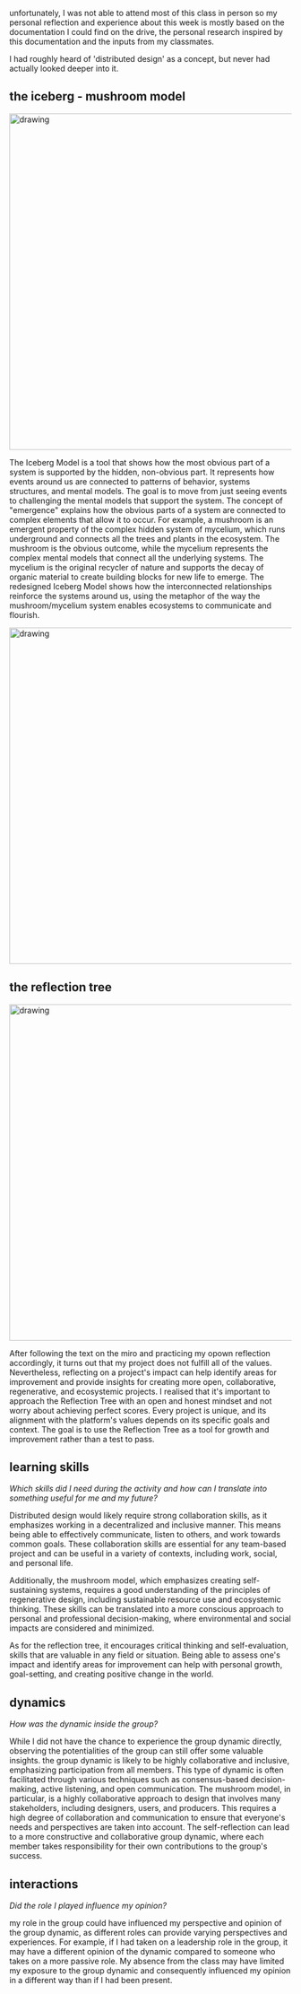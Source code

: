 unfortunately, I was not able to attend most of this class in person so my personal reflection and experience about this week is mostly based on the documentation I could find on the drive, the personal research inspired by this documentation and the inputs from my classmates.  

I had roughly heard of 'distributed design' as a concept, but never had actually looked deeper into it.  

## the iceberg - mushroom model   
<img src="../iceberg.png" alt="drawing" width="600" />   

The Iceberg Model is a tool that shows how the most obvious part of a system is supported by the hidden, non-obvious part. It represents how events around us are connected to patterns of behavior, systems structures, and mental models. The goal is to move from just seeing events to challenging the mental models that support the system. The concept of "emergence" explains how the obvious parts of a system are connected to complex elements that allow it to occur. For example, a mushroom is an emergent property of the complex hidden system of mycelium, which runs underground and connects all the trees and plants in the ecosystem. The mushroom is the obvious outcome, while the mycelium represents the complex mental models that connect all the underlying systems. The mycelium is the original recycler of nature and supports the decay of organic material to create building blocks for new life to emerge. The redesigned Iceberg Model shows how the interconnected relationships reinforce the systems around us, using the metaphor of the way the mushroom/mycelium system enables ecosystems to communicate and flourish.  

<img src="../mushroom.png" alt="drawing" width="600" />   

## the reflection tree   

<img src="../reflection tree.jpg" alt="drawing" width="600" />   

After following the text on the miro and practicing my opown reflection accordingly, it turns out that my project does not fulfill all of the values. Nevertheless, reflecting on a project's impact can help identify areas for improvement and provide insights for creating more open, collaborative, regenerative, and ecosystemic projects. I realised that it's important to approach the Reflection Tree with an open and honest mindset and not worry about achieving perfect scores. Every project is unique, and its alignment with the platform's values depends on its specific goals and context. The goal is to use the Reflection Tree as a tool for growth and improvement rather than a test to pass.  

## learning skills  
*Which skills did I need during the activity and how can I translate into something useful for me and my future?*  

Distributed design would likely require strong collaboration skills, as it emphasizes working in a decentralized and inclusive manner. This means being able to effectively communicate, listen to others, and work towards common goals. These collaboration skills are essential for any team-based project and can be useful in a variety of contexts, including work, social, and personal life.

Additionally, the mushroom model, which emphasizes creating self-sustaining systems, requires a good understanding of the principles of regenerative design, including sustainable resource use and ecosystemic thinking. These skills can be translated into a more conscious approach to personal and professional decision-making, where environmental and social impacts are considered and minimized.

As for the reflection tree, it encourages critical thinking and self-evaluation, skills that are valuable in any field or situation. Being able to assess one's impact and identify areas for improvement can help with personal growth, goal-setting, and creating positive change in the world.  


## dynamics   
*How was the dynamic inside the group?*   

While I did not have the chance to experience the group dynamic directly, observing the potentialities of the group can still offer some valuable insights.  the group dynamic is likely to be highly collaborative and inclusive, emphasizing participation from all members. This type of dynamic is often facilitated through various techniques such as consensus-based decision-making, active listening, and open communication. The mushroom model, in particular, is a highly collaborative approach to design that involves many stakeholders, including designers, users, and producers. This requires a high degree of collaboration and communication to ensure that everyone's needs and perspectives are taken into account. The self-reflection can lead to a more constructive and collaborative group dynamic, where each member takes responsibility for their own contributions to the group's success.

## interactions   
*Did the role I played influence my opinion?*  

my role in the group could have influenced my perspective and opinion of the group dynamic, as different roles can provide varying perspectives and experiences. For example, if I had taken on a leadership role in the group, it may have a different opinion of the dynamic compared to someone who takes on a more passive role. My absence from the class may have limited my exposure to the group dynamic and consequently influenced my opinion in a different way than if I had been present.  